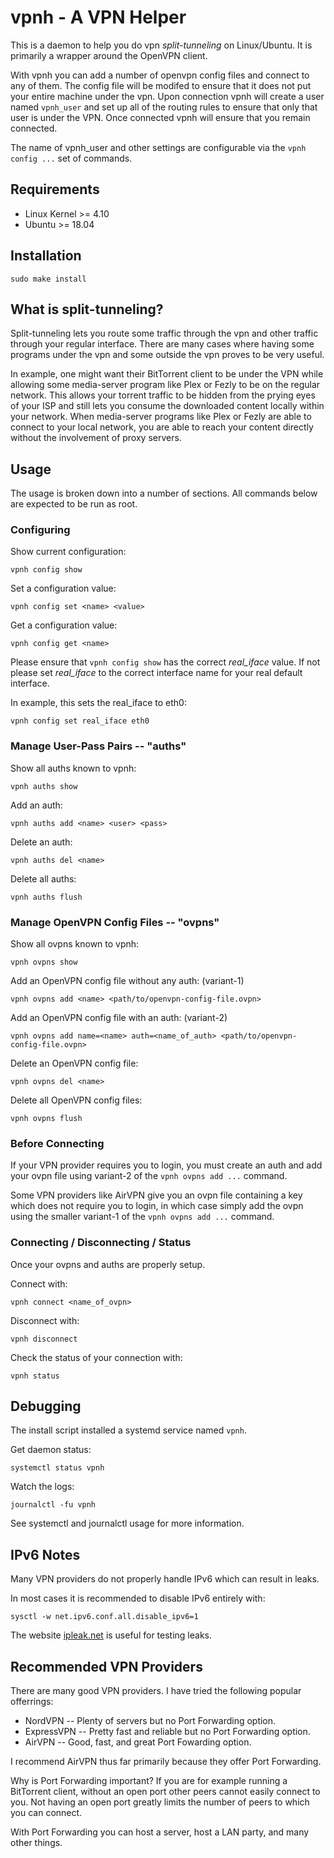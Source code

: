 # vpnh - A VPN Helper

This is a daemon to help you do vpn _split-tunneling_ on Linux/Ubuntu. 
It is primarily a wrapper around the OpenVPN client.

With vpnh you can add a number of openvpn config files and connect to any of them. 
The config file will be modifed to ensure that it does not put your entire machine under the vpn. 
Upon connection vpnh will create a user named `vpnh_user` and set up all of the routing rules
to ensure that only that user is under the VPN.
Once connected vpnh will ensure that you remain connected.

The name of vpnh_user and other settings are configurable via the `vpnh config ...` set of commands.

## Requirements
* Linux Kernel >= 4.10
* Ubuntu >= 18.04

## Installation

```
sudo make install
```

## What is split-tunneling?

Split-tunneling lets you route some traffic through the vpn
and other traffic through your regular interface.
There are many cases where having some programs under the vpn
and some outside the vpn proves to be very useful.

In example, one might want their BitTorrent client to be under the
VPN while allowing some media-server program like Plex or Fezly to be on the regular network. 
This allows your torrent traffic to be hidden from the prying eyes of your ISP and 
still lets you consume the downloaded content locally within your network. 
When media-server programs like Plex or Fezly are able to connect to your local network, you are able to reach your content directly
without the involvement of proxy servers.

## Usage

The usage is broken down into a number of sections.
All commands below are expected to be run as root.

### Configuring

Show current configuration:
```
vpnh config show
```

Set a configuration value:
```
vpnh config set <name> <value>
```

Get a configuration value:
```
vpnh config get <name>
```

Please ensure that `vpnh config show` has the correct *real_iface* value.
If not please set *real_iface* to the correct interface name
for your real default interface.

In example, this sets the real_iface to eth0:
```
vpnh config set real_iface eth0
```

### Manage User-Pass Pairs -- "auths"

Show all auths known to vpnh:
```
vpnh auths show
```

Add an auth:
```
vpnh auths add <name> <user> <pass>
```

Delete an auth:
```
vpnh auths del <name>
```

Delete all auths:
```
vpnh auths flush
```

### Manage OpenVPN Config Files -- "ovpns"

Show all ovpns known to vpnh:
```
vpnh ovpns show
```

Add an OpenVPN config file without any auth:
(variant-1)
```
vpnh ovpns add <name> <path/to/openvpn-config-file.ovpn>
```

Add an OpenVPN config file with an auth:
(variant-2)
```
vpnh ovpns add name=<name> auth=<name_of_auth> <path/to/openvpn-config-file.ovpn>
```

Delete an OpenVPN config file:
```
vpnh ovpns del <name>
```

Delete all OpenVPN config files:
```
vpnh ovpns flush
```

### Before Connecting

If your VPN provider requires you to login, you must create an auth
and add your ovpn file using variant-2 of the `vpnh ovpns add ...`
command.

Some VPN providers like AirVPN give you an ovpn file containing a key which does not require you to login, in which case
simply add the ovpn using the smaller variant-1 of the `vpnh ovpns add ...` command.

### Connecting / Disconnecting / Status

Once your ovpns and auths are properly setup.

Connect with:
```
vpnh connect <name_of_ovpn>
```

Disconnect with:
```
vpnh disconnect
```

Check the status of your connection with:
```
vpnh status
```

## Debugging

The install script installed a systemd service named `vpnh`.

Get daemon status:
```
systemctl status vpnh
```

Watch the logs:
```
journalctl -fu vpnh
```

See systemctl and journalctl usage for more information.

## IPv6 Notes

Many VPN providers do not properly handle IPv6 which can result in
leaks. 

In most cases it is recommended to disable IPv6 entirely with:
```
sysctl -w net.ipv6.conf.all.disable_ipv6=1
```

The website [ipleak.net](https://ipleak.net) is useful for testing leaks.

## Recommended VPN Providers

There are many good VPN providers. 
I have tried the following popular offerrings:

* NordVPN -- Plenty of servers but no Port Forwarding option.
* ExpressVPN -- Pretty fast and reliable but no Port Forwarding option.
* AirVPN -- Good, fast, and great Port Fowarding option.

I recommend AirVPN thus far primarily because they offer Port Forwarding.

Why is Port Forwarding important? If you are for example running a BitTorrent
client, without an open port other peers cannot easily connect to you.
Not having an open port greatly limits the number of peers to which you can connect.

With Port Forwarding you can host a server, host a LAN party, and many other things.


